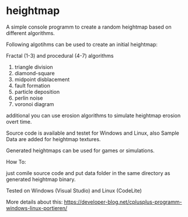 # heightmap
A simple console programm to create a random heightmap based on different algorithms.

Following algotihms can be used to create an initial heightmap:

Fractal (1-3) and procedural (4-7) algorithms
1. triangle division
2. diamond-square
3. midpoint disblacement
4. fault formation
5. particle deposition
6. perlin noise
7. voronoi diagram

additional you can use erosion algorithms to simulate heightmap erosion overt time.

Source code is available and testet for Windows and Linux, also Sample Data are added for heightmap textures.

Generated heightmaps can be used for games or simulations.

How To:

just comile source code and put data folder in the same directory as generated heightmap binary.

Tested on Windows (Visual Studio) and Linux (CodeLite)

More details about this: https://developer-blog.net/cplusplus-programm-windows-linux-portieren/
